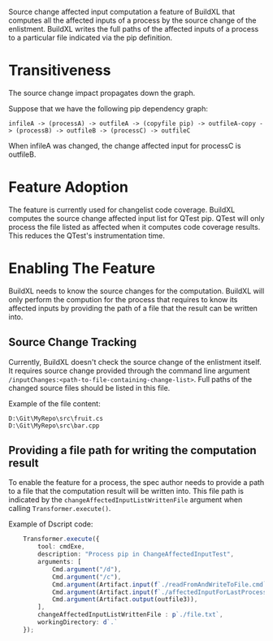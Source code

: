 Source change affected input computation a feature of BuildXL that computes all the affected inputs of a process by the source change of the enlistment. BuildXL writes the full paths of the affected inputs of a process to a particular file indicated via the pip definition.

# Transitiveness
The source change impact propagates down the graph.

Suppose that we have the following pip dependency graph:
```
infileA -> (processA) -> outfileA -> (copyfile pip) -> outfileA-copy -> (processB) -> outfileB -> (processC) -> outfileC                                                  
```
When infileA was changed, the change affected input for processC is outfileB.

# Feature Adoption
The feature is currently used for changelist code coverage. BuildXL computes the source change affected input list for QTest pip. QTest will only process the file listed as affected when it computes code coverage results. This reduces the QTest's instrumentation time.

# Enabling The Feature
BuildXL needs to know the source changes for the computation. BuildXL will only perform the compution for the process that requires to know its affected inputs by providing the path of a file that the result can be written into.
## Source Change Tracking
Currently, BuildXL doesn't check the source change of the enlistment itself. It requires source change provided through the command line argument `/inputChanges:<path-to-file-containing-change-list>`. Full paths of the changed source files should be listed in this file.

Example of the file content:
```
D:\Git\MyRepo\src\fruit.cs
D:\Git\MyRepo\src\bar.cpp
```
## Providing a file path for writing the computation result
To enable the feature for a process, the spec author needs to provide a path to a file that the computation result will be written into. This file path is indicated by the `changeAffectedInputListWrittenFile` argument when calling `Transformer.execute()`. 

Example of Dscript code:

```ts
    Transformer.execute({ 
        tool: cmdExe, 
        description: "Process pip in ChangeAffectedInputTest", 
        arguments: [ 
            Cmd.argument("/d"), 
            Cmd.argument("/c"), 
            Cmd.argument(Artifact.input(f`./readFromAndWriteToFile.cmd`)), 
            Cmd.argument(Artifact.input(f`./affectedInputForLastProcess.txt`)) 
            Cmd.argument(Artifact.output(outfile3)), 
        ], 
        changeAffectedInputListWrittenFile : p`./file.txt`, 
        workingDirectory: d`.` 
    });
```
